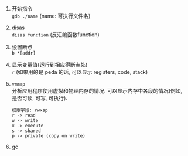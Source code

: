 1. 开始指令  
   `gdb ./name` (name: 可执行文件名)
2. disas  
   `disas function` (反汇编函数function)
3. 设置断点  
   `b *[addr]`
4. 显示变量值(运行到相应得断点处)  
   `r` (如果用的是 peda 的话, 可以显示 registers, code, stack)
5. `vmmap`  
   分析应用程序使用虚拟和物理内存的情况. 可以显示内存中各段的情况(例如, 是否可读, 可写, 可执行).
   ```
   权限字段: rwxsp
   r -> read
   w -> write
   x -> execute
   s -> shared
   p -> private (copy on write)
   ```

6. gc